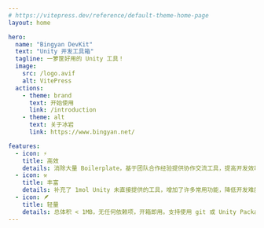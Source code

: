 ```yaml
---
# https://vitepress.dev/reference/default-theme-home-page
layout: home

hero:
  name: "Bingyan DevKit"
  text: "Unity 开发工具箱"
  tagline: 一箩筐好用的 Unity 工具！
  image:
    src: /logo.avif
    alt: VitePress
  actions:
    - theme: brand
      text: 开始使用
      link: /introduction
    - theme: alt
      text: 关于冰岩
      link: https://www.bingyan.net/

features:
  - icon: ⚡
    title: 高效
    details: 消除大量 Boilerplate，基于团队合作经验提供协作交流工具，提高开发效率。
  - icon: ⚒️
    title: 丰富
    details: 补充了 1mol Unity 未直接提供的工具，增加了许多常用功能，降低开发难度。
  - icon: 🪶
    title: 轻量
    details: 总体积 < 1MB，无任何依赖项，开箱即用。支持使用 git 或 Unity Package Manager 引入项目。
---
```


<Confitti />

